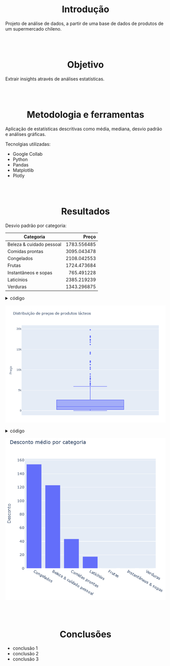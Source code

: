 <br><br><h1 align="center">Introdução</h1>

Projeto de análise de dados, a partir de uma base de dados de produtos de um supermercado chileno.

<br><br><h1 align="center">Objetivo</h1>

Extrair insights através de análises estatísticas.

<br><br><h1 align="center">Metodologia e ferramentas</h1>

Aplicação de estatísticas descritivas como média, mediana, desvio padrão e análises gráficas.

Tecnolgias utilizadas:

- Google Collab
- Python
- Pandas
- Matplotlib
- Plotly

<br><br><h1 align="center">Resultados</h1>

Desvio padrão por categoria:
<div align="center">
  
| Categoria                   | Preço   |
|-----------------------------|---------------:|
| Beleza & cuidado pessoal    | 1783.556485    |
| Comidas prontas             | 3095.043478    |
| Congelados                  | 2108.042553    |
| Frutas                      | 1724.473684    |
| Instantâneos e sopas        | 765.491228     |
| Laticínios                  | 2385.219239    |
| Verduras                    | 1343.296875    |

</div>
<details>
  <summary>código</summary>
  
```
df_lacteos = df.loc[df['Categoria'] == 'Laticínios']

fig = px.box(df_lacteos, y='Preco_Normal', width=800, height=600, title='Distribuição de preços de produtos lácteos', labels={'Preco_Normal': 'Preço'})
fig.show()
```
</details>
<p align="center"><img src="https://github.com/lucasdpontes/ebac-m13/blob/main/boxplot.PNG?raw=true" width=600></p>


<details>
  <summary>código</summary>
  
```
df_media_desconto = df.groupby('Categoria')['Desconto'].mean().sort_values(ascending=False)

fig = px.bar(df_media_desconto, y='Desconto', width=600, height=600, title='Desconto médio por categoria', labels={'Categoria': ''})
fig.show()
```
</details>
<p align="center"><img src="https://github.com/lucasdpontes/ebac-m13/blob/main/bar.PNG?raw=true" width=600></p>

<br><br><h1 align="center">Conclusões</h1>

- conclusão 1
- conclusão 2
- conclusão 3

